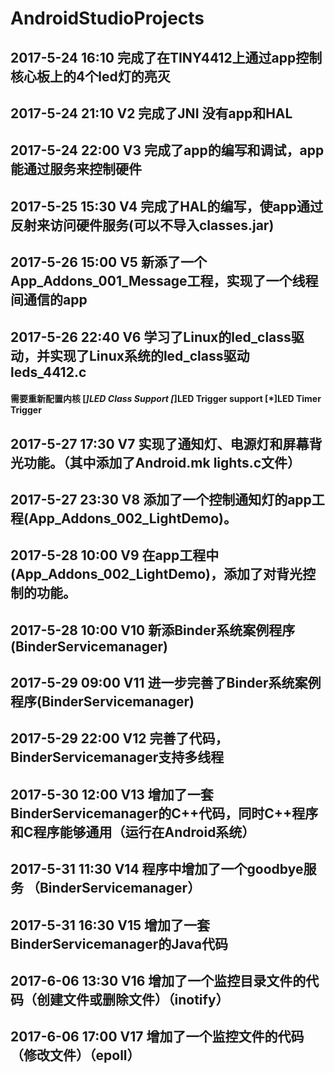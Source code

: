 #  AndroidStudioProjects

## 2017-5-24  16:10      完成了在TINY4412上通过app控制核心板上的4个led灯的亮灭

## 2017-5-24  21:10  V2  完成了JNI 没有app和HAL

## 2017-5-24  22:00  V3  完成了app的编写和调试，app能通过服务来控制硬件

## 2017-5-25  15:30  V4  完成了HAL的编写，使app通过反射来访问硬件服务(可以不导入classes.jar)

## 2017-5-26  15:00  V5  新添了一个App_Addons_001_Message工程，实现了一个线程间通信的app

## 2017-5-26  22:40  V6  学习了Linux的led_class驱动，并实现了Linux系统的led_class驱动 leds_4412.c
####			   需要重新配置内核  [*]LED Class Support  [*]LED Trigger support [*]LED Timer Trigger

## 2017-5-27  17:30  V7  实现了通知灯、电源灯和屏幕背光功能。（其中添加了Android.mk lights.c文件）

## 2017-5-27  23:30  V8  添加了一个控制通知灯的app工程(App_Addons_002_LightDemo)。

## 2017-5-28  10:00  V9  在app工程中(App_Addons_002_LightDemo)，添加了对背光控制的功能。

## 2017-5-28  10:00  V10 新添Binder系统案例程序(BinderServicemanager)

## 2017-5-29  09:00  V11 进一步完善了Binder系统案例程序(BinderServicemanager)

## 2017-5-29  22:00  V12 完善了代码，BinderServicemanager支持多线程

## 2017-5-30  12:00  V13 增加了一套BinderServicemanager的C++代码，同时C++程序和C程序能够通用（运行在Android系统）

## 2017-5-31  11:30  V14 程序中增加了一个goodbye服务 （BinderServicemanager）

## 2017-5-31  16:30  V15 增加了一套BinderServicemanager的Java代码

## 2017-6-06  13:30  V16 增加了一个监控目录文件的代码（创建文件或删除文件）（inotify）

## 2017-6-06  17:00  V17 增加了一个监控文件的代码（修改文件）（epoll）